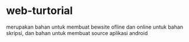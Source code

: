 # web-turtorial
merupakan bahan untuk membuat bewsite ofline dan online untuk bahan skripsi, dan bahan untuk membuat source aplikasi android
